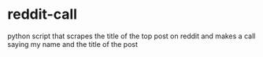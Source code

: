 # reddit-call
python script that scrapes the title of the top post on reddit and makes a call saying my name and the title of the post
